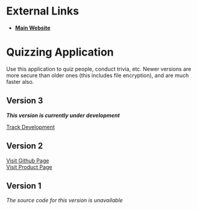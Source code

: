 # External Links
<strong>
  <ul>
    <li>
      <a href="https://geetanshgautam.wixsite.com/home", target="_">Main Website</a>
    </li>
  </ul>
</strong>

# Quizzing Application

Use this application to quiz people, conduct trivia, etc. Newer versions are more secure than older ones (this includes file encryption), and are much faster also. 

## Version 3
<em><strong>This version is currently under development</strong></em>

<a href="https://geetanshgautam0.github.io/QAS3">Track Development</a>

## Version 2
<a href="https://geetanshgautam0.github.io/Quizzing-Application-2">Visit Github Page</a>
<br>
<a href="https://geetanshgautam.wixsite.com/home/qa-ver2-product-page">Visit Product Page</a>

## Version 1
<em>The source code for this version is unavailable</em>

